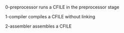 0-preprocessor runs a CFILE in the preprocessor stage

1-compiler compiles a CFILE without linking

2-assembler assembles a CFILE
